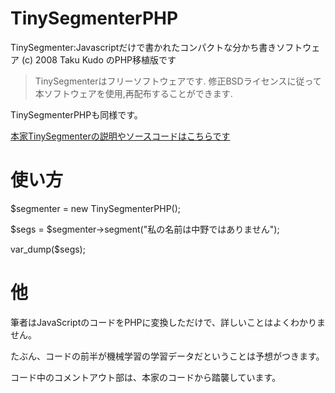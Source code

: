 # TinySegmenterPHP
TinySegmenter:Javascriptだけで書かれたコンパクトな分かち書きソフトウェア (c) 2008 Taku Kudo のPHP移植版です

>TinySegmenterはフリーソフトウェアです. 修正BSDライセンスに従って本ソフトウェアを使用,再配布することができます.

TinySegmenterPHPも同様です。

[本家TinySegmenterの説明やソースコードはこちらです](http://chasen.org/~taku/software/TinySegmenter/)
# 使い方
$segmenter = new TinySegmenterPHP();

$segs = $segmenter->segment("私の名前は中野ではありません"); 

var_dump($segs);

# 他
筆者はJavaScriptのコードをPHPに変換しただけで、詳しいことはよくわかりません。

たぶん、コードの前半が機械学習の学習データだということは予想がつきます。

コード中のコメントアウト部は、本家のコードから踏襲しています。

